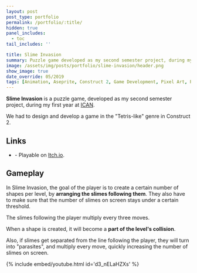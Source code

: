 ```yaml
---
layout: post
post_type: portfolio
permalink: /portfolio/:title/
hidden: true
panel_includes:
  - toc
tail_includes: ''

title: Slime Invasion
summary: Puzzle game developed as my second semester project, during my first year at ICAN.
image: /assets/img/posts/portfolio/slime-invasion/header.png
show_image: true
date_override: 05/2019
tags: [Animation, Aseprite, Construct 2, Game Development, Pixel Art, Programming, Student Project]
---
```


**Slime Invasion** is a puzzle game, developed as my second semester project, during my first year at [ICAN](https://www.ican-design.fr/).

We had to design and develop a game in the "Tetris-like" genre in Construct 2.

## Links

- <i class="fa-brands fa-itch-io"></i> - Playable on [Itch.io](https://orsos.itch.io/slime-invasion).

## Gameplay

In Slime Invasion, the goal of the player is to create a certain number of shapes per level, by **arranging the slimes following them**. They also have to make sure that the number of slimes on screen stays under a certain threshold.

The slimes following the player multiply every three moves.

When a shape is created, it will become a **part of the level's collision**.

Also, if slimes get separated from the line following the player, they will turn into "parasites", and multiply every move, quickly increasing the number of slimes on screen.

{% include embed/youtube.html id='d3_nELaHZXs' %}